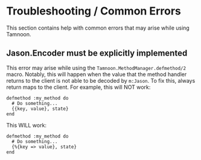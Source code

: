 # Troubleshooting / Common Errors

This section contains help with common errors that may arise while using Tamnoon.

## Jason.Encoder must be explicitly implemented

This error may arise while using the `Tamnoon.MethodManager.defmethod/2` macro. Notably, this will happen when the value that the method handler returns to the client is not able to be decoded by `m:Jason`. 
To fix this, always return maps to the client. For example, this will NOT work:

```
defmethod :my_method do
  # Do something...
  {{key, value}, state}
end
```

This WILL work:

```
defmethod :my_method do
  # Do something...
  {%{key => value}, state}
end
```
